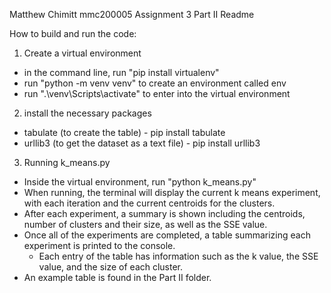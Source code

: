 Matthew Chimitt
mmc200005
Assignment 3 Part II Readme

How to build and run the code:
1) Create a virtual environment
- in the command line, run "pip install virtualenv"
- run "python -m venv venv" to create an environment called env
- run ".\venv\Scripts\activate" to enter into the virtual environment

2) install the necessary packages
- tabulate (to create the table) - pip install tabulate
- urllib3 (to get the dataset as a text file) - pip install urllib3

3) Running k_means.py
- Inside the virtual environment, run "python k_means.py"
- When running, the terminal will display the current k means experiment, with each iteration and the current centroids for the clusters.
- After each experiment, a summary is shown including the centroids, number of clusters and their size, as well as the SSE value.
- Once all of the experiments are completed, a table summarizing each experiment is printed to the console. 
    - Each entry of the table has information such as the k value, the SSE value, and the size of each cluster.
- An example table is found in the Part II folder.